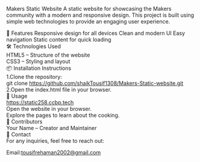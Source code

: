 Makers Static Website
A static website for showcasing the Makers community with a modern and responsive design. This project is built using simple web technologies to provide an engaging user experience.<br>

🚀 Features
Responsive design for all devices
Clean and modern UI
Easy navigation
Static content for quick loading<br>
🛠️ Technologies Used<br>
HTML5 – Structure of the website<br>
CSS3 – Styling and layout<br>
📦 Installation Instructions<br>
1.Clone the repository:<br>
git clone https://github.com/shaikTousif1308/Makers-Static-website.git<br>
2.Open the index.html file in your browser.<br>
📸 Usage<br>
https://static258.ccbp.tech<br>
Open the website in your browser.<br>
Explore the pages to learn about the cooking.<br>
👥 Contributors<br>
Your Name – Creator and Maintainer<br>
📧 Contact<br>
For any inquiries, feel free to reach out:<br>

Email:tousifrehaman2002@gmail.com

